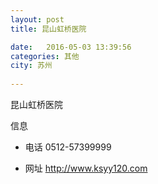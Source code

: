 ```yaml
--- 
layout: post 
title: 昆山虹桥医院

date:   2016-05-03 13:39:56 
categories: 其他  
city: 苏州
  
--- 
```

   
昆山虹桥医院

信息
 - 电话 0512-57399999

 - 网址 http://www.ksyy120.com


